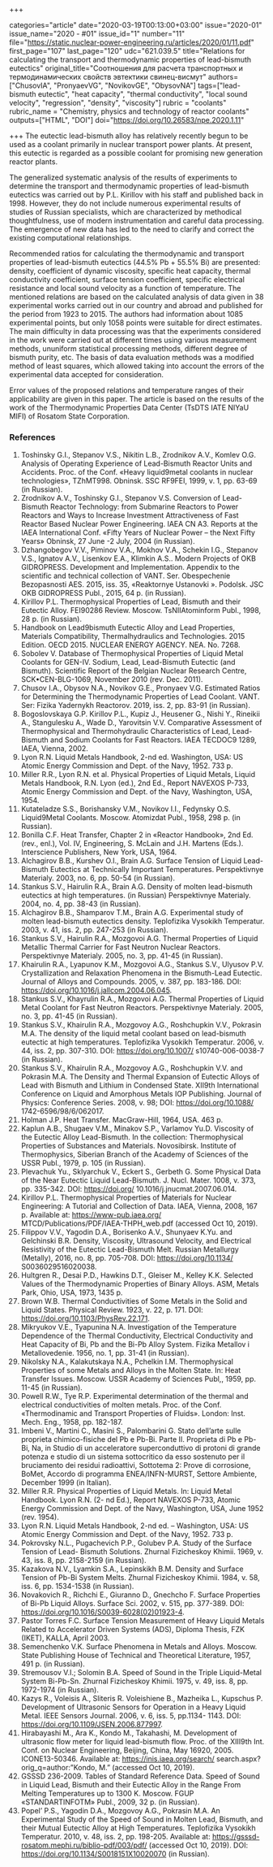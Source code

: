 +++

categories="article"
date="2020-03-19T00:13:00+03:00"
issue="2020-01"
issue_name="2020 - #01"
issue_id="1"
number="11"
file="https://static.nuclear-power-engineering.ru/articles/2020/01/11.pdf"
first_page="107"
last_page="120"
udc="621.039.5"
title="Relations for calculating the transport and thermodynamic properties of lead-bismuth eutectics"
original_title="Соотношения для расчета транспортных и термодинамических свойств эвтектики свинец-висмут"
authors=["ChusovIA", "PronyaevVG", "NovikovGE", "ObysovNA"]
tags=["lead-bismuth eutectic", "heat capacity", "thermal conductivity", "local sound velocity", "regression", "density", "viscosity"]
rubric = "coolants"
rubric_name = "Chemistry, physics and technology of reactor coolants"
outputs=["HTML", "DOI"]
doi="https://doi.org/10.26583/npe.2020.1.11"

+++
The eutectic lead-bismuth alloy has relatively recently begun to be used as a coolant primarily in nuclear transport power plants. At present, this eutectic is regarded as a possible coolant for promising new generation reactor plants.

The generalized systematic analysis of the results of experiments to determine the transport and thermodynamic properties of lead-bismuth eutectics was carried out by P.L. Kirillov with his staff and published back in 1998. However, they do not include numerous experimental results of studies of Russian specialists, which are characterized by methodical thoughtfulness, use of modern instrumentation and careful data processing. The emergence of new data has led to the need to clarify and correct the existing computational relationships. 

Recommended ratios for calculating the thermodynamic and transport properties of lead-bismuth eutectics (44.5% Pb + 55.5% Bi) are presented: density, coefficient of dynamic viscosity, specific heat capacity, thermal conductivity coefficient, surface tension coefficient, specific electrical resistance and local sound velocity as a function of temperature. The mentioned relations are based on the calculated analysis of data given in 38 experimental works carried out in our country and abroad and published for the period from 1923 to 2015. The authors had information about 1085 experimental points, but only 1058 points were suitable for direct estimates. The main difficulty in data processing was that the experiments considered in the work were carried out at different times using various measurement methods, ununiform statistical processing methods, different degree of bismuth purity, etc. The basis of data evaluation methods was a modified method of least squares, which allowed taking into account the errors of the experimental data accepted for consideration. 

Error values of the proposed relations and temperature ranges of their applicability are given in this paper. The article is based on the results of the work of the Thermodynamic Properties Data Center (TsDTS IATE NIYaU MIFI) of Rosatom State Corporation. 


### References

1. Toshinsky G.I., Stepanov V.S., Nikitin L.B., Zrodnikov A.V., Komlev O.G. Analysis of Operating Experience of Lead-Bismuth Reactor Units and Accidents. Proc. of the Conf. «Heavy liquid9metal coolants in nuclear technologies», TZhMT998. Obninsk. SSC RF9FEI, 1999, v. 1, pp. 63-69 (in Russian). 
2. Zrodnikov A.V., Toshinsky G.I., Stepanov V.S. Conversion of Lead-Bismuth Reactor Technology: from Submarine Reactors to Power Reactors and Ways to Increase Investment Attractiveness of Fast Reactor Based Nuclear Power Engineering. IAEA CN A3. Reports at the IAEA International Conf. «Fifty Years of Nuclear Power – the Next Fifty Years» Obninsk, 27 June -2 July, 2004 (in Russian). 
3. Dzhangobegov V.V., Piminov V.A., Mokhov V.A., Schekin I.G., Stepanov V.S., Ignatov A.V., Lisenkov E.A., Klimkin A.S.. Modern Projects of OKB GIDROPRESS. Development and Implementation. Appendix to the scientific and technical collection of VANT. Ser. Obespechenie Bezopasnosti AES. 2015, iss. 35, «Reaktornye Ustanovki ». Podolsk. JSC OKB GIDROPRESS Publ., 2015, 64 p. (in Russian). 
4. Kirillov P.L. Thermophysical Properties of Lead, Bismuth and their Eutectic Alloy. FEI90286 Review. Moscow. TsNIIAtominform Publ., 1998, 28 p. (in Russian). 
5. Handbook on Lead9bismuth Eutectic Alloy and Lead Properties, Materials Compatibility, Thermalhydraulics and Technologies. 2015 Edition. OECD 2015. NUCLEAR ENERGY AGENCY. NEA. No. 7268. 
6. Sobolev V. Database of Thermophysical Properties of Liquid Metal Coolants for GEN-IV. Sodium, Lead, Lead-Bismuth Eutectic (and Bismuth). Scientific Report of the Belgian Nuclear Research Centre, SCK•CEN-BLG-1069, November 2010 (rev. Dec. 2011). 
7. Chusov I.A., Obysov N.A., Novikov G.E., Pronyaev V.G. Estimated Ratios for Determining the Thermodynamic Properties of Lead Coolant. VANT. Ser: Fizika Yadernykh Reactorov. 2019, iss. 2, pp. 83-91 (in Russian). 
8. Bogoslovskaya G.P. Kirillov P.L., Kupiz J., Heusener G., Nishi Y., Rineikii A., Stangulesku A., Wade D., Yarovitsin V.V. Comparative Assessment of Thermophysical and Thermohydraulic Characteristics of Lead, Lead-Bismuth and Sodium Coolants for Fast Reactors. IAEA TECDOC9 1289, IAEA, Vienna, 2002. 
9. Lyon R.N. Liquid Metals Handbook, 2-nd ed. Washington, USA: US Atomic Energy Commission and Dept. of the Navy, 1952. 733 p. 
10. Miller R.R., Lyon R.N. et al. Physical Properties of Liquid Metals, Liquid Metals Handbook, R.N. Lyon (ed.), 2nd Ed., Report NAVEXOS P-733, Atomic Energy Commission and Dept. of the Navy, Washington, USA, 1954. 
11. Kutateladze S.S., Borishansky V.M., Novikov I.I., Fedynsky O.S. Liquid9Metal Coolants. Moscow. Atomizdat Publ., 1958, 298 p. (in Russian). 
12. Bonilla C.F. Heat Transfer, Chapter 2 in «Reactor Handbook», 2nd Ed. (rev., enl.), Vol. IV, Engineering, S. McLain and J.H. Martens (Eds.). Interscience Publishers, New York, USA, 1964. 
13. Alchagirov B.B., Kurshev O.I., Brain A.G. Surface Tension of Liquid Lead-Bismuth Eutectics at Technically Important Temperatures. Perspektivnye Materialy. 2003, no. 6, pp. 50-54 (in Russian). 
14. Stankus S.V., Hairulin R.A., Brain A.G. Density of molten lead-bismuth eutectics at high temperatures. (in Russian) Perspektivnye Materialy. 2004, no. 4, pp. 38-43 (in Russian). 
15. Alchagirov B.B., Shamparov T.M., Brain A.G. Experimental study of molten lead-bismuth eutectics density. Teplofizika Vysokikh Temperatur. 2003, v. 41, iss. 2, pp. 247-253 (in Russian). 
16. Stankus S.V., Hairulin R.A., Mozgovoi A.G. Thermal Properties of Liquid Metallic Thermal Carrier for Fast Neutron Nuclear Reactors. Perspektivnye Materialy. 2005, no. 3, pp. 41-45 (in Russian). 
17. Khairulin R.A., Lyapunov K.M., Mozgovoi A.G., Stankus S.V., Ulyusov P.V. Crystallization and Relaxation Phenomena in the Bismuth-Lead Eutectic. Journal of Alloys and Compounds. 2005, v. 387, pp. 183-186. DOI: https://doi.org/10.1016/j.jallcom.2004.06.045. 
18. Stankus S.V., Khayrulin R.A., Mozgovoi A.G. Thermal Properties of Liquid Metal Coolant for Fast Neutron Reactors. Perspektivnye Materialy. 2005, no. 3, pp. 41-45 (in Russian). 
19. Stankus S.V., Khairulin R.A., Mozgovoy A.G., Roshchupkin V.V., Pokrasin M.A. The density of the liquid metal coolant based on lead-bismuth eutectic at high temperatures. Teplofizika Vysokikh Temperatur. 2006, v. 44, iss. 2, pp. 307-310. DOI: https://doi.org/10.1007/ s10740-006-0038-7 (in Russian).
20. Stankus S.V., Khairulin R.A., Mozgovoy A.G., Roshchupkin V.V. and Pokrasin M.A. The Density and Thermal Expansion of Eutectic Alloys of Lead with Bismuth and Lithium in Condensed State. XII9th International Conference on Liquid and Amorphous Metals IOP Publishing. Journal of Physics: Conference Series. 2008, v. 98; DOI: https://doi.org/10.1088/ 1742-6596/98/6/062017. 
21. Holman J.P. Heat Transfer. MacGraw-Hill, 1964, USA. 463 p. 
22. Kaplun A.B., Shugaev V.M., Minakov S.P., Varlamov Yu.D. Viscosity of the Eutectic Alloy Lead-Bismuth. In the collection: Thermophysical Properties of Substances and Materials. Novosibirsk. Institute of Thermophysics, Siberian Branch of the Academy of Sciences of the USSR Publ., 1979, p. 105 (in Russian). 
23. Plevachuk Yu., Sklyarchuk V., Eckert S., Gerbeth G. Some Physical Data of the Near Eutectic Liquid Lead-Bismuth. J. Nucl. Mater. 1008, v. 373, pp. 335-342. DOI: https://doi.org/ 10.1016/j.jnucmat.2007.06.014. 
24. Kirillov P.L. Thermophysical Properties of Materials for Nuclear Engineering: A Tutorial and Collection of Data. IAEA, Vienna, 2008, 167 p. Available at: https://www-pub.iaea.org/ MTCD/Publications/PDF/IAEA-THPH_web.pdf (accessed Oct 10, 2019). 
25. Filippov V.V., Yagodin D.A., Borisenko A.V., Shunyaev K.Yu. and Gelchinski B.R. Density, Viscosity, Ultrasound Velocity, and Electrical Resistivity of the Eutectic Lead-Bismuth Melt. Russian Metallurgy (Metally), 2016, no. 8, pp. 705-708. DOI: https://doi.org/10.1134/ S0036029516020038. 
26. Hultgren R., Desai P.D., Hawkins D.T., Gleiser M., Kelley K.K. Selected Values of the Thermodynamic Properties of Binary Alloys. ASM, Metals Park, Ohio, USA, 1973, 1435 p. 
27. Brown W.B. Thermal Conductivities of Some Metals in the Solid and Liquid States. Physical Review. 1923, v. 22, p. 171. DOI: https://doi.org/10.1103/PhysRev.22.171. 
28. Mikryukov V.E., Tyapunina N.A. Investigation of the Temperature Dependence of the Thermal Conductivity, Electrical Conductivity and Heat Capacity of Bi, Pb and the Bi-Pb Alloy System. Fizika Metallov i Metallovedenie. 1956, no. 1, pp. 31-41 (in Russian). 
29. Nikolsky N.A., Kalakutskaya N.A., Pchelkin I.M. Thermophysical Properties of some Metals and Alloys in the Molten State. In: Heat Transfer Issues. Moscow. USSR Academy of Sciences Publ,, 1959, pp. 11-45 (in Russian). 
30. Powell R.W., Tye R.P. Experimental determination of the thermal and electrical conductivities of molten metals. Proc. of the Conf. «Thermodinamic and Transport Properties of Fluids». London: Inst. Mech. Eng., 1958, pp. 182-187. 
31. Imbeni V., Martini C., Masini S., Palombarini G. Stato dell’arte sulle proprietа chimico-fisiche del Pb e Pb-Bi. Parte II. Proprieta di Pb e Pb-Bi, Na, in Studio di un acceleratore superconduttivo di protoni di grande potenza e studio di un sistema sottocritico da esso sostenuto per il bruciamento dei residui radioattivi, Sottotema 2: Prove di corrosione, BoMet, Accordo di programma ENEA/INFN-MURST, Settore Ambiente, December 1999 (in Italian). 
32. Miller R.R. Physical Properties of Liquid Metals. In: Liquid Metal Handbook. Lyon R.N. (2- nd Ed.), Report NAVEXOS P-733, Atomic Energy Commission and Dept. of the Navy, Washington, USA, June 1952 (rev. 1954). 
33. Lyon R.N. Liquid Metals Handbook, 2-nd ed. – Washington, USA: US Atomic Energy Commission and Dept. of the Navy, 1952. 733 p. 
34. Pokrovsky N.L., Pugachevich P.P., Golubev P.A. Study of the Surface Tension of Lead- Bismuth Solutions. Zhurnal Fizicheskoy Khimii. 1969, v. 43, iss. 8, pp. 2158-2159 (in Russian). 
35. Kazakova N.V., Lyamkin S.A., Lepinskikh B.M. Density and Surface Tension of Pb-Bi System Melts. Zhurnal Fizicheskoy Khimii. 1984, v. 58, iss. 6, pp. 1534-1538 (in Russian). 
36. Novakovich R., Richchi E., Giuranno D., Gnechcho F. Surface Properties of Bi-Pb Liquid Alloys. Surface Sci. 2002, v. 515, pp. 377-389. DOI: https://doi.org/10.1016/S0039-6028(02)01923-4. 
37. Pastor Torres F.C. Surface Tension Measurement of Heavy Liquid Metals Related to Accelerator Driven Systems (ADS), Diploma Thesis, FZK (IKET), KALLA, April 2003.
38. Semenchenko V.K. Surface Phenomena in Metals and Alloys.  Moscow. State Publishing House of Technical and Theoretical Literature, 1957, 491 p. (in Russian). 
39. Stremousov V.I.; Solomin B.A. Speed of Sound in the Triple Liquid-Metal System Bi-Pb-Sn. Zhurnal Fizicheskoy Khimii. 1975, v. 49, iss. 8, pp. 1972-1974 (in Russian). 
40. Kazys R., Voleisis A., Sliteris R. Voleishiene B., Mazheika L., Kupschus P. Development of Ultrasonic Sensors for Operation in a Heavy Liquid Metal. IEEE Sensors Journal. 2006, v. 6, iss. 5, pp.1134- 1143. DOI: https://doi.org/10.1109/JSEN.2006.877997. 
41. Hirabayashi M., Ara K., Kondo M., Takahashi, M. Development of ultrasonic flow meter for liquid lead-bismuth flow. Proc. of the XIII9th Int. Conf. on Nuclear Engineering, Beijing, China, May 16920, 2005. ICONE13-50346. Available at: https://inis.iaea.org/search/ search.aspx?orig_q=author:”Kondo, M.” (accessed Oct 10, 2019). 
42. GSSSD 236-2009. Tables of Standard Reference Data. Speed of Sound in Liquid Lead, Bismuth and their Eutectic Alloy in the Range From Melting Temperatures up to 1300 K. Moscow. FGUP «STANDARTINFOTM» Publ., 2009, 32 p. (in Russian). 
43. Popel’ P.S., Yagodin D.A., Mozgovoy A.G., Pokrasin M.A. An Experimental Study of the Speed of Sound in Molten Lead, Bismuth, and their Mutual Eutectic Alloy at High Temperatures. Teplofizika Vysokikh Temperatur. 2010, v. 48, iss. 2, pp. 198-205. Available at: https://gsssd-rosatom.mephi.ru/biblio-pdf/003/pdf/ (accessed Oct 10, 2019). DOI: https://doi.org/10.1134/S0018151X10020070 (in Russian). 